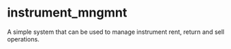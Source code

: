 # instrument_mngmnt
A simple system that can be used to manage instrument rent, return and sell operations.
